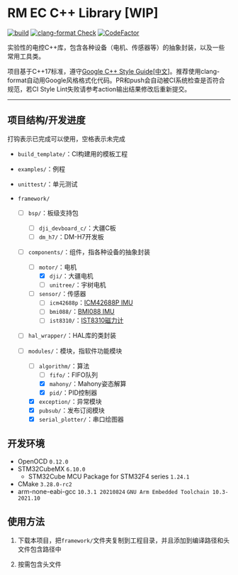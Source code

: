 # RM EC C++ Library [WIP]

[![build](https://github.com/IRobot-EC-2024/ec-cpp-library/actions/workflows/ci_build.yml/badge.svg)](https://github.com/IRobot-EC-2024/ec-cpp-library/actions/workflows/ci_build.yml)
[![clang-format Check](https://github.com/IRobot-EC-2024/ec-cpp-library/actions/workflows/style_check.yml/badge.svg)](https://github.com/IRobot-EC-2024/ec-cpp-library/actions/workflows/style_check.yml)
[![CodeFactor](https://www.codefactor.io/repository/github/lunarifish/ec-cpp-library/badge)](https://www.codefactor.io/repository/github/lunarifish/ec-cpp-library)

实验性的电控C++库，包含各种设备（电机、传感器等）的抽象封装，以及一些常用工具类。

项目基于C++17标准，遵守[Google C++ Style Guide](https://google.github.io/styleguide/cppguide.html)[[中文](https://zh-google-styleguide.readthedocs.io/en/latest/google-cpp-styleguide/contents.html)]。推荐使用clang-format自动用Google风格格式化代码。PR和push会自动被CI系统检查是否符合规范，若CI Style Lint失败请参考action输出结果修改后重新提交。

------------------------------------------------------------------------

## 项目结构/开发进度

打钩表示已完成可以使用，空格表示未完成

- `build_template/`：CI构建用的模板工程

- `examples/`：例程

- `unittest/`：单元测试

- `framework/`

  - [ ] `bsp/`：板级支持包
    - [ ] `dji_devboard_c/`：大疆C板
    - [ ] `dm_h7/`：DM-H7开发板

  - [ ] `components/`：组件，指各种设备的抽象封装
    - [ ] `motor/`：电机
      - [x] `dji/`：大疆电机
      - [ ] `unitree/`：宇树电机
    - [ ] `sensor/`：传感器
      - [ ] `icm42688p`：[ICM42688P IMU](https://product.tdk.com.cn/system/files/dam/doc/product/sensor/mortion-inertial/imu/data_sheet/ds-000347-icm-42688-p-v1.6.pdf)
      - [ ] `bmi088/`：[BMI088 IMU](https://www.bosch-sensortec.com/media/boschsensortec/downloads/datasheets/bst-bmi088-ds001.pdf)
      - [ ] `ist8310/`：[IST8310磁力计](https://tw.isentek.com/userfiles/files/IST8310Datasheet_3DMagneticSensors.pdf)
  
  - [ ] `hal_wrapper/`：HAL库的类封装

  - [ ] `modules/`：模块，指软件功能模块
    - [ ] `algorithm/`：算法
      - [ ] `fifo/`：FIFO队列
      - [x] `mahony/`：Mahony姿态解算
      - [x] `pid/`：PID控制器
    - [x] `exception/`：异常模块
    - [x] `pubsub/`：发布订阅模块
    - [x] `serial_plotter/`：串口绘图器

## 开发环境

- OpenOCD `0.12.0`
- STM32CubeMX `6.10.0`
  - STM32Cube MCU Package for STM32F4 series `1.24.1`
- CMake `3.28.0-rc2`
- arm-none-eabi-gcc `10.3.1 20210824` `GNU Arm Embedded Toolchain 10.3-2021.10`

## 使用方法

1. 下载本项目，把`framework/`文件夹复制到工程目录，并且添加到编译路径和头文件包含路径中

2. 按需包含头文件
